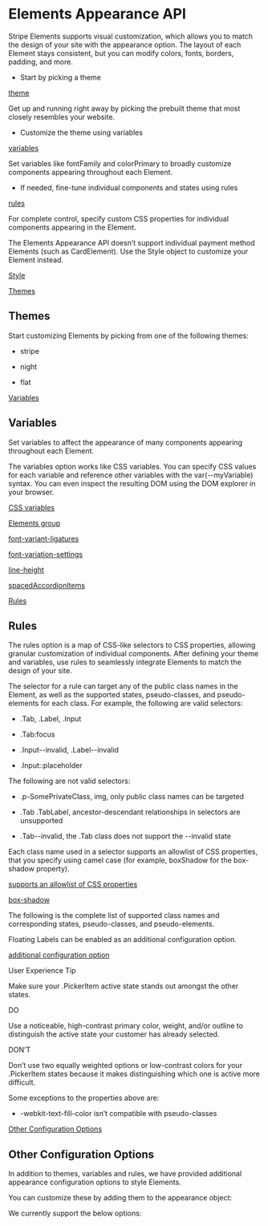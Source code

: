 # Elements Appearance API

Stripe Elements supports visual customization, which allows you to match the design of your site with the appearance option. The layout of each Element stays consistent, but you can modify colors, fonts, borders, padding, and more.

- Start by picking a theme

[theme](#theme)

Get up and running right away by picking the prebuilt theme that most closely resembles your website.

- Customize the theme using variables

[variables](#variables)

Set variables like fontFamily and colorPrimary to broadly customize components appearing throughout each Element.

- If needed, fine-tune individual components and states using rules

[rules](#rules)

For complete control, specify custom CSS properties for individual components appearing in the Element.

The Elements Appearance API doesn’t support individual payment method Elements (such as CardElement). Use the Style object to customize your Element instead.

[Style](/js/appendix/style)

[Themes](#theme)

## Themes

Start customizing Elements by picking from one of the following themes:

- stripe

- night

- flat

[Variables](#variables)

## Variables

Set variables to affect the appearance of many components appearing throughout each Element.

The variables option works like CSS variables. You can specify CSS values for each variable and reference other variables with the var(--myVariable) syntax. You can even inspect the resulting DOM using the DOM explorer in your browser.

[CSS variables](https://developer.mozilla.org/en-US/docs/Web/CSS/Using_CSS_custom_properties)

[Elements group](/js/elements_object/create#stripe_elements-options-fonts)

[font-variant-ligatures](http://developer.mozilla.org/en-US/docs/Web/CSS/font-variant-ligatures)

[font-variation-settings](http://developer.mozilla.org/en-US/docs/Web/CSS/font-variation-settings)

[line-height](http://developer.mozilla.org/en-US/docs/Web/CSS/line-height)

[spacedAccordionItems](/js/elements_object/create_payment_element#payment_element_create-options-layout-spacedAccordionItems)

[Rules](#rules)

## Rules

The rules option is a map of CSS-like selectors to CSS properties, allowing granular customization of individual components. After defining your theme and variables, use rules to seamlessly integrate Elements to match the design of your site.

The selector for a rule can target any of the public class names in the Element, as well as the supported states, pseudo-classes, and pseudo-elements for each class. For example, the following are valid selectors:

- .Tab, .Label, .Input

- .Tab:focus

- .Input--invalid, .Label--invalid

- .Input::placeholder

The following are not valid selectors:

- .p-SomePrivateClass, img, only public class names can be targeted

- .Tab .TabLabel, ancestor-descendant relationships in selectors are unsupported

- .Tab--invalid, the .Tab class does not support the --invalid state

Each class name used in a selector supports an allowlist of CSS properties, that you specify using camel case (for example, boxShadow for the box-shadow property).

[supports an allowlist of CSS properties](#supported-css-properties)

[box-shadow](https://developer.mozilla.org/en-US/docs/Web/CSS/box-shadow)

The following is the complete list of supported class names and corresponding states, pseudo-classes, and pseudo-elements.

Floating Labels can be enabled as an additional configuration option.

[additional configuration option](#others)

User Experience Tip

Make sure your .PickerItem active state stands out amongst the other states.

DO

Use a noticeable, high-contrast primary color, weight, and/or outline to distinguish the active state your customer has already selected.

DON’T

Don’t use two equally weighted options or low-contrast colors for your .PickerItem states because it makes distinguishing which one is active more difficult.

Some exceptions to the properties above are:

- -webkit-text-fill-color isn’t compatible with pseudo-classes

[Other Configuration Options](#others)

## Other Configuration Options

In addition to themes, variables and rules, we have provided additional appearance configuration options to style Elements.

You can customize these by adding them to the appearance object:

We currently support the below options:
